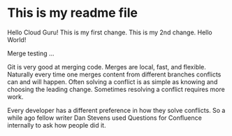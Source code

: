# This is my readme file
Hello Cloud Guru!
This is my first change.
This is my 2nd change.
Hello World!

Merge testing ...

Git is very good at merging code. Merges are local, fast, and flexible. Naturally every time one merges content from different branches conflicts can and will happen. Often solving a conflict is as simple as knowing and choosing the leading change. Sometimes resolving a conflict requires more work.

Every developer has a different preference in how they solve conflicts. So a while ago fellow writer Dan Stevens used Questions for Confluence internally to ask how people did it.
